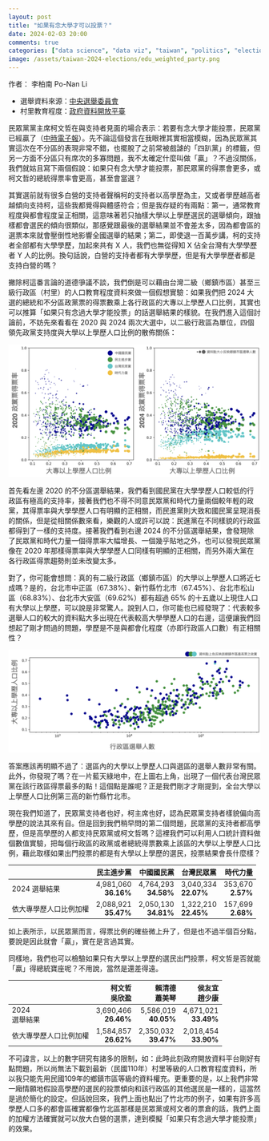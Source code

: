 ```yaml
---
layout: post
title: "如果有念大學才可以投票？"
date: 2024-02-03 20:00
comments: true
categories: ["data science", "data viz", "taiwan", "politics", "election", "potical science"]
image: /assets/taiwan-2024-elections/edu_weighted_party.png
---
```



作者： 李柏南 Po-Nan Li

- 選舉資料來源：[中央選舉委員會](https://vote2024.cec.gov.tw/zh-TW/indexP0.html)
- 村里教育程度：[政府資料開放平臺](https://data.gov.tw/dataset/8409)

民眾黨黨主席柯文哲在與支持者見面的場合表示：若要有念大學才能投票，民眾黨已經贏了（[中時電子報](https://www.chinatimes.com/realtimenews/20240203002769-260407?chdtv)）。先不論這個發言在我眼裡其實相當模糊，因為民眾黨其實這次在不分區的表現非常不錯，也擺脫了之前常被戲謔的「四趴黨」的標籤，但另一方面不分區只有席次的多寡問題，我不太確定什麼叫做「贏」？不過沒關係，我們就姑且寫下兩個假說：如果只有念大學才能投票，那民眾黨的得票會更多，或柯文哲的總統得票率會更高，甚至會當選？

其實選前就有很多白營的支持者聲稱柯的支持者以高學歷為主，又或者學歷越高者越傾向支持柯，這些我都覺得與體感符合；但是我存疑的有兩點：第一，通常教育程度與都會程度呈正相關，這意味著若只抽樣大學以上學歷選民的選舉傾向，跟抽樣都會選民的傾向很類似，那感覺跟最後的選舉結果並不會差太多，因為都會區的選票本來就會壓倒性地影響全國選舉的結果；第二，即使退一百萬步講，柯的支持者全部都有大學學歷，加起來共有 X 人，我們也無從得知 X 佔全台灣有大學學歷者 Y 人的比例。換句話說，白營的支持者都有大學學歷，但是有大學學歷者都是支持白營的嗎？

撇除柯這番言論的道德爭議不談，我們倒是可以藉由台灣二級（鄉鎮市區）甚至三級行政區（村里）的人口教育程度資料來做一個假想實驗：如果我們把 2024 大選的總統和不分區政黨票的得票數乘上各行政區的大專以上學歷人口比例，其實也可以推算「如果只有念過大學才能投票」的話選舉結果的樣貌。在我們進入這個討論前，不妨先來看看在 2020 與 2024 兩次大選中，以二級行政區為單位，四個領先政黨支持度與大學以上學歷人口比例的散佈關係：

![2020 與 2024 四大政黨不分區得票率](/assets/taiwan-2024-elections/vote_vs_edu.png)

首先看左邊 2020 的不分區選舉結果，我們看到國民黨在大學學歷人口較低的行政區有極高的支持率，接著我們也不得不同意民眾黨和時代力量兩個較年輕的政黨，其得票率與大學學歷人口有明顯的正相關，而民進黨則大致和國民黨呈現消長的關係，但是從相關係數來看，樂觀的人或許可以說：民進黨在不同樣貌的行政區都得到了一樣的支持度。接著我們看到右邊 2024 的不分區選舉結果，會發現除了民眾黨和時代力量一個得票率大幅增長、一個幾乎貼地之外，也可以發現民眾黨像在 2020 年那樣得票率與大學學歷人口同樣有明顯的正相關，而另外兩大黨在各行政區得票趨勢則並未改變太多。

對了，你可能會想問：真的有二級行政區（鄉鎮市區）的大學以上學歷人口將近七成嗎？是的，台北市中正區（67.38%）、新竹縣竹北市（67.45%）、台北市松山區（68.83%）、台北市大安區（69.62%）都有超過 65% 的十五歲以上現住人口有大學以上學歷，可以說是非常驚人。說到人口，你可能也已經發現了：代表較多選舉人口的較大的資料點大多出現在代表較高大學學歷人口的右邊，這便讓我們回想起了剛才問過的問題，學歷是不是與都會化程度（亦即行政區人口數）有正相關性？

![2024 選舉人數與大學學歷人口](/assets/taiwan-2024-elections/edu_vs_population.png)

答案應該再明顯不過了：選區內的大學以上學歷人口與選區的選舉人數非常有關。此外，你發現了嗎？在一片藍天綠地中，在上圖右上角，出現了一個代表台灣民眾黨在該行政區得票最多的點！這個點是誰呢？正是我們剛才才剛提到，全台大學以上學歷人口比例第三高的新竹縣竹北市。

現在我們知道了，民眾黨支持者也好，柯主席也好，認為民眾黨支持者樣貌偏向高學歷的說法其來有自。但是回到我們稍早問的第二個問題，民眾黨的支持者都高學歷，但是高學歷的人都支持民眾黨或柯文哲嗎？這裡我們可以利用人口統計資料做個數值實驗，把每個行政區的政黨或者總統得票數乘上該區的大學以上學歷人口比例，藉此取樣如果出門投票的都是有大學以上學歷的選民，投票結果會長什麼樣？

|                             | 民主進步黨           | 中國國民黨           | 台灣民眾黨           | 時代力量          |
|-----------------------------|----------------------:|----------------------:|----------------------|-------------------:|
| 2024 選舉結果           | 4,981,060<br>** 36.16%** | 4,764,293<br>**34.58%** | 3,040,334<br>**22.07%** | 353,670<br>**2.57%** |
| 依大專學歷人口比例加權 | 2,088,921<br>**35.47%** | 2,050,130<br>**34.81%** | 1,322,210<br>**22.45%**   | 157,699<br>**2.68%** |

如上表所示，以民眾黨而言，得票比例的確些微上升了，但是也不過半個百分點，要說是因此就會「贏」，實在是言過其實。

同樣地，我們也可以檢驗如果只有大學以上學歷的選民出門投票，柯文哲是否就能「贏」得總統寶座呢？不用說，當然是還差得遠。


|                             | 柯文哲<br> 吳欣盈    | 賴清德<br> 蕭美琴    | 侯友宜<br> 趙少康    |
|-----------------------------|----------------------:|----------------------:|----------------------:|
| 2024<br> 選舉結果           | 3,690,466<br>**26.46%** | 5,586,019<br>**40.05%** | 4,671,021<br>**33.49%** |
| 依大專學歷人口比例加權 | 1,584,857<br>**26.62%** | 2,350,032 <br>**39.47%** | 2,018,454<br>**33.90%** |


不可諱言，以上的數字研究有諸多的限制，如：此時此刻政府開放資料平台剛好有點問題，所以尚無法下載到最新（民國110年）村里等級的人口教育程度資料，所以我只能先用民國109年的鄉鎮市區等級的資料權充。更重要的是，以上我們非常一廂情願地假設高學歷的選民的投票傾向和該行政區的其他選民是一樣的，這當然是過於簡化的設定。但話說回來，我們上面也點出了竹北市的例子，如果有許多高學歷人口多的都會區確實都像竹北區那樣是民眾黨或柯文者的票倉的話，我們上面的加權方法確實就可以放大白營的選票，達到模擬「如果只有念過大學才能投票」的效果。

